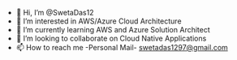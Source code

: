 - 👋 Hi, I’m @SwetaDas12
- 👀 I’m interested in AWS/Azure Cloud Architecture
- 🌱 I’m currently learning AWS and Azure Solution Architect
- 💞️ I’m looking to collaborate on Cloud Native Applications
- 📫 How to reach me -Personal Mail- swetadas1297@gmail.com

<!---
SwetaDas12/SwetaDas12 is a ✨ special ✨ repository because its `README.md` (this file) appears on your GitHub profile.
You can click the Preview link to take a look at your changes.
--->
